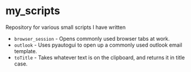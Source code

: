 # my_scripts
Repository for various small scripts I have written

- `browser_session` - Opens commonly used browser tabs at work.
- `outlook` - Uses pyautogui to open up a commonly used outlook email template.
- `toTitle` - Takes whatever text is on the clipboard, and returns it in title case.
